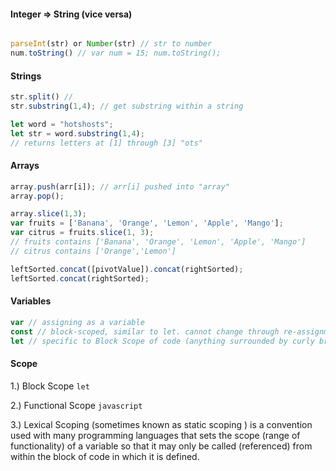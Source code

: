 
#### Integer => String (vice versa)
```js

parseInt(str) or Number(str) // str to number
num.toString() // var num = 15; num.toString();

```

#### Strings
```js
str.split() //
str.substring(1,4); // get substring within a string

let word = "hotshosts";
let str = word.substring(1,4);
// returns letters at [1] through [3] "ots"

```

#### Arrays
```js
array.push(arr[i]); // arr[i] pushed into "array"
array.pop();

array.slice(1,3);
var fruits = ['Banana', 'Orange', 'Lemon', 'Apple', 'Mango'];
var citrus = fruits.slice(1, 3);
// fruits contains ['Banana', 'Orange', 'Lemon', 'Apple', 'Mango']
// citrus contains ['Orange','Lemon']

leftSorted.concat([pivotValue]).concat(rightSorted);
leftSorted.concat(rightSorted);

```

#### Variables
```js
var // assigning as a variable
const // block-scoped, similar to let. cannot change through re-assignment or be redeclared.
let // specific to Block Scope of code (anything surrounded by curly brackets)

```

#### Scope

1.) Block Scope `let`

2.) Functional Scope `javascript`

3.) Lexical Scoping (sometimes known as static scoping ) is a convention used with many programming languages that sets the scope (range of functionality) of a variable so that it may only be called (referenced) from within the block of code in which it is defined.

